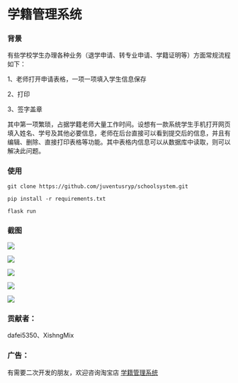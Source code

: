 # 学籍管理系统

### 背景
有些学校学生办理各种业务（退学申请、转专业申请、学籍证明等）方面常规流程如下：

1、老师打开申请表格，一项一项填入学生信息保存

2、打印

3、签字盖章

其中第一项繁琐，占据学籍老师大量工作时间。设想有一款系统学生手机打开网页填入姓名、学号及其他必要信息，老师在后台直接可以看到提交后的信息，并且有编辑、删除、直接打印表格等功能。其中表格内信息可以从数据库中读取，则可以解决此问题。

### 使用
```
git clone https://github.com/juventusryp/schoolsystem.git

pip install -r requirements.txt

flask run
```

### 截图
![](https://github.com/juventusryp/schoolsystem/blob/master/%E5%90%8E%E5%8F%B001.gif)

![](https://github.com/juventusryp/schoolsystem/blob/master/%E7%94%B3%E8%AF%B7.gif)

![](https://github.com/juventusryp/schoolsystem/blob/master/1.jpg)

![](https://github.com/juventusryp/schoolsystem/blob/master/2.jpg)

![](https://github.com/juventusryp/schoolsystem/blob/master/3.jpg)

### 贡献者：
dafei5350、XishngMix

### 广告：
有需要二次开发的朋友，欢迎咨询淘宝店
[学籍管理系统](https://item.taobao.com/item.htm?spm=a2oq0.12575281.0.0.25911debavfWhk&ft=t&id=593087174095)
